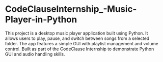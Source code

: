 # CodeClauseInternship_-Music-Player-in-Python
This project is a desktop music player application built using Python. It allows users to play, pause, and switch between songs from a selected folder. The app features a simple GUI with playlist management and volume control. Built as part of the CodeClause Internship to demonstrate Python GUI and audio handling skills.
